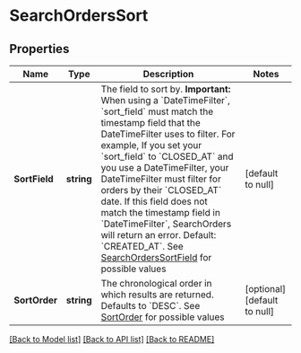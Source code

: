 # SearchOrdersSort

## Properties
Name | Type | Description | Notes
------------ | ------------- | ------------- | -------------
**SortField** | **string** | The field to sort by.  __Important:__ When using a &#x60;DateTimeFilter&#x60;, &#x60;sort_field&#x60; must match the timestamp field that the DateTimeFilter uses to filter. For example, If you set your &#x60;sort_field&#x60; to &#x60;CLOSED_AT&#x60; and you use a DateTimeFilter, your DateTimeFilter must filter for orders by their &#x60;CLOSED_AT&#x60; date. If this field does not match the timestamp field in &#x60;DateTimeFilter&#x60;, SearchOrders will return an error.  Default: &#x60;CREATED_AT&#x60;. See [SearchOrdersSortField](#type-searchorderssortfield) for possible values | [default to null]
**SortOrder** | **string** | The chronological order in which results are returned. Defaults to &#x60;DESC&#x60;. See [SortOrder](#type-sortorder) for possible values | [optional] [default to null]

[[Back to Model list]](../README.md#documentation-for-models) [[Back to API list]](../README.md#documentation-for-api-endpoints) [[Back to README]](../README.md)

